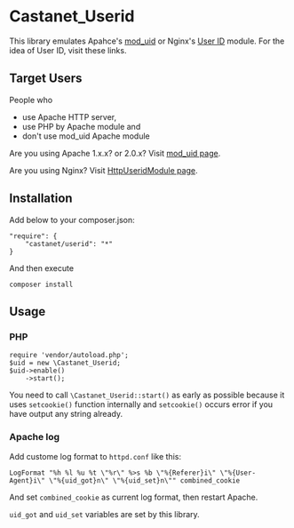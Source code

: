 Castanet_Userid
===============

This library emulates Apahce's [mod_uid][moduid] or
Nginx's [User ID][httpuserid] module.
For the idea of User ID, visit these links.

[moduid]: http://www.lexa.ru/programs/mod-uid-eng.html
[httpuserid]: http://wiki.nginx.org/HttpUseridModule

Target Users
------------
People who

* use Apache HTTP server, 
* use PHP by Apache module and
* don't use mod_uid Apache module

Are you using Apache 1.x.x? or 2.0.x? Visit [mod_uid page][moduid].

Are you using Nginx? Visit [HttpUseridModule page][httpuserid].

Installation
------------
Add below to your composer.json:

    "require": {
        "castanet/userid": "*"
    }

And then execute

    composer install

Usage
-----

### PHP

    require 'vendor/autoload.php';
    $uid = new \Castanet_Userid;
    $uid->enable()
        ->start();

You need to call `\Castanet_Userid::start()` as early as possible because
it uses `setcookie()` function internally and `setcookie()` occurs error
if you have output any string already.

### Apache log
Add custome log format to `httpd.conf` like this:

    LogFormat "%h %l %u %t \"%r\" %>s %b \"%{Referer}i\" \"%{User-Agent}i\" \"%{uid_got}n\" \"%{uid_set}n\"" combined_cookie

And set `combined_cookie` as current log format, then restart Apache.

`uid_got` and `uid_set` variables are set by this library.
